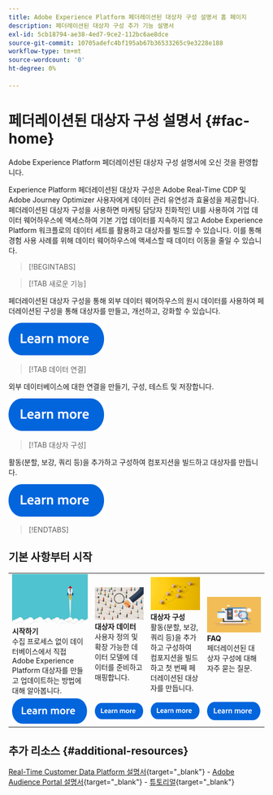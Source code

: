 ```yaml
---
title: Adobe Experience Platform 페더레이션된 대상자 구성 설명서 홈 페이지
description: 페더레이션된 대상자 구성 추가 기능 설명서
exl-id: 5cb18794-ae38-4ed7-9ce2-112bc6ae8dce
source-git-commit: 10705adefc4bf195ab67b36533265c9e3228e188
workflow-type: tm+mt
source-wordcount: '0'
ht-degree: 0%

---
```


# 페더레이션된 대상자 구성 설명서  {#fac-home}

Adobe Experience Platform 페더레이션된 대상자 구성 설명서에 오신 것을 환영합니다.

Experience Platform 페더레이션된 대상자 구성은 Adobe Real-Time CDP 및 Adobe Journey Optimizer 사용자에게 데이터 관리 유연성과 효율성을 제공합니다. 페더레이션된 대상자 구성을 사용하면 마케팅 담당자 친화적인 UI를 사용하여 기업 데이터 웨어하우스에 액세스하여 기본 기업 데이터를 지속하지 않고 Adobe Experience Platform 워크플로의 데이터 세트를 활용하고 대상자를 빌드할 수 있습니다. 이를 통해 경험 사용 사례를 위해 데이터 웨어하우스에 액세스할 때 데이터 이동을 줄일 수 있습니다.

>[!BEGINTABS]

>[!TAB 새로운 기능]

페더레이션된 대상자 구성을 통해 외부 데이터 웨어하우스의 원시 데이터를 사용하여 페더레이션된 구성을 통해 대상자를 만들고, 개선하고, 강화할 수 있습니다.

[![이미지](assets/learn-more-button.svg)](start/release-notes.md)

>[!TAB 데이터 연결]

외부 데이터베이스에 대한 연결을 만들기, 구성, 테스트 및 저장합니다.

[![이미지](assets/learn-more-button.svg)](connections/federated-db.md)

>[!TAB 대상자 구성]

활동(분할, 보강, 쿼리 등)을 추가하고 구성하여 컴포지션을 빌드하고 대상자를 만듭니다.

[![이미지](assets/learn-more-button.svg)](compositions/gs-compositions.md)

>[!ENDTABS]

## 기본 사항부터 시작

<table style="table-layout:fixed">
  <tr style="border: 0;">
    <td>
    <a href="start/get-started.md"><img src="assets/do-not-localize/start-quick.png"></a>
    <div><strong>시작하기</strong><br/>수집 프로세스 없이 데이터베이스에서 직접 Adobe Experience Platform 대상자를 만들고 업데이트하는 방법에 대해 알아봅니다.
    </div>
    </td>
    <td>
    <a href="data-management/gs-models.md"><img src="assets/do-not-localize/start-profiles.png"></a>
    <div><strong>대상자 데이터</strong><br/>사용자 정의 및 확장 가능한 데이터 모델에 데이터를 준비하고 매핑합니다.
    </div>
    </td>
    <td>
    <a href="compositions/gs-compositions.md"><img src="assets/do-not-localize/start-journey.jpeg"></a>
    <div><strong>대상자 구성</strong><br/>활동(분할, 보강, 쿼리 등)을 추가하고 구성하여 컴포지션을 빌드하고 첫 번째 페더레이션된 대상자를 만듭니다.
    </div>
    </td>
    <td>
    <a href="start/faq.md"><img src="assets/do-not-localize/start-faq.png"></a>
    <div><strong>FAQ</strong><br/>페더레이션된 대상자 구성에 대해 자주 묻는 질문.</div>
    </td>
  </tr>
  <tr style="border: 0;">
    <td><a href="start/get-started.md"><img src="assets/learn-more-button.svg"></a></td>
    <td><a href="data-management/gs-models.md"><img src="assets/learn-more-button.svg"></a></td>
    <td><a href="compositions/gs-compositions.md"><img src="assets/learn-more-button.svg"></a></td>
    <td><a href="start/faq.md"><img src="assets/learn-more-button.svg"></a></td>
    </tr>
</table>

## 추가 리소스  {#additional-resources}

[Real-Time Customer Data Platform 설명서](https://experienceleague.adobe.com/ko/docs/experience-platform/rtcdp/home){target="_blank"} - [Adobe Audience Portal 설명서](https://experienceleague.adobe.com/ko/docs/experience-platform/segmentation/ui/audience-dashboard){target="_blank"} - [튜토리얼](https://experienceleague.adobe.com/ko/docs/platform-learn/tutorials/audiences/introduction-to-audience-portal-and-composition){target="_blank"}
